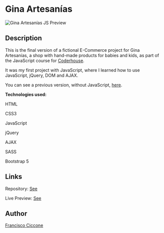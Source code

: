 # Gina Artesanías

![Gina Artesanías JS Preview](https://user-images.githubusercontent.com/82279535/128600825-0d4d9d26-f1c2-4016-be8c-701470739f96.PNG)

## Description

This is the final version of a fictional E-Commerce project for Gina Artesanías, a shop with hand-made products for babies and kids, as part of the JavaScript course for [Coderhouse](https://www.coderhouse.es/).

It was my first project with JavaScript, where I learned how to use JavaScript, jQuery, DOM and AJAX.

You can see a previous version, without JavaScript, [here](https://github.com/franciccone/gina-artesanias).

<b>Technologies used:</b>

HTML

CSS3

JavaScript

jQuery

AJAX

SASS

Bootstrap 5

## Links

Repository: [See](https://github.com/franciccone/gina-artesanias-js)

Live Preview: [See](https://franciccone.github.io/gina-artesanias-js/)

## Author

[Francisco Ciccone](https://github.com/franciccone)

